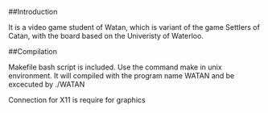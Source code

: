 ##Introduction

It is a video game student of Watan, which is variant of the game Settlers of Catan, with the board based on the Univeristy of Waterloo.

##Compilation

Makefile bash script is included. Use the command make in unix environment. It will compiled with the program name WATAN and be excecuted by ./WATAN

Connection for X11 is require for graphics
